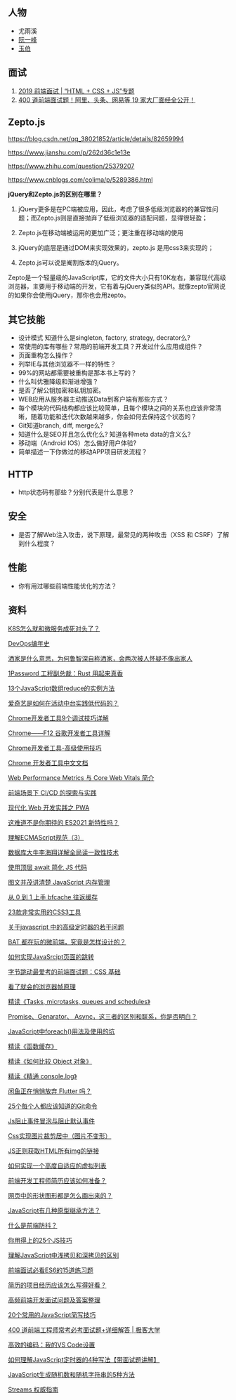 ## 人物

- 尤雨溪
- [阮一峰](https://www.ruanyifeng.com/)
- [玉伯](https://maimai.cn/article/detail?fid=1610849252&efid=K8dkpVhSHLb-7JRmNE79JQ)

## 面试

1. [2019 前端面试 | “HTML + CSS + JS”专题](https://juejin.im/post/5ce4171ff265da1bd04eb4f3#heading-11)
2. [400 道前端面试题！阿里、头条、网易等 19 家大厂面经全公开！](https://csdnnews.blog.csdn.net/article/details/89324381)

## Zepto.js

https://blog.csdn.net/qq_38021852/article/details/82659994

https://www.jianshu.com/p/262d36c1e13e

https://www.zhihu.com/question/25379207

https://www.cnblogs.com/colima/p/5289386.html

**jQuery和Zepto.js的区别在哪里？**

1. jQuery更多是在PC端被应用，因此，考虑了很多低级浏览器的的兼容性问题；而Zepto.js则是直接抛弃了低级浏览器的适配问题，显得很轻盈；
2. Zepto.js在移动端被运用的更加广泛；更注重在移动端的使用

3. jQuery的底层是通过DOM来实现效果的，zepto.js 是用css3来实现的；

4. Zepto.js可以说是阉割版本的jQuery。

Zepto是一个轻量级的JavaScript库，它的文件大小只有10K左右，兼容现代高级浏览器，主要用于移动端的开发，它有着与jQuery类似的API。就像zepto官网说的如果你会使用jQuery，那你也会用zepto。

## 其它技能

- 设计模式 知道什么是singleton, factory, strategy, decrator么?
- 常使用的库有哪些？常用的前端开发工具？开发过什么应用或组件？
- 页面重构怎么操作？
- 列举IE与其他浏览器不一样的特性？
- 99%的网站都需要被重构是那本书上写的？
- 什么叫优雅降级和渐进增强？
- 是否了解公钥加密和私钥加密。
- WEB应用从服务器主动推送Data到客户端有那些方式？
- 每个模块的代码结构都应该比较简单，且每个模块之间的关系也应该非常清晰，随着功能和迭代次数越来越多，你会如何去保持这个状态的？
- Git知道branch, diff, merge么?
- 知道什么是SEO并且怎么优化么? 知道各种meta data的含义么?
- 移动端（Android IOS）怎么做好用户体验?
- 简单描述一下你做过的移动APP项目研发流程？

## HTTP

- http状态码有那些？分别代表是什么意思？

## 安全

- 是否了解Web注入攻击，说下原理，最常见的两种攻击（XSS 和 CSRF）了解到什么程度？

## 性能

- 你有用过哪些前端性能优化的方法？

## 资料

[K8S怎么就和微服务成死对头了？](https://mp.weixin.qq.com/s/sJWoiDwc-VwR-euakeb7iA)

[DevOps编年史](https://mp.weixin.qq.com/s/2HqJoSGUa-5-vMOFqePgWg)

[洒家是什么意思，为何鲁智深自称洒家，会两次被人怀疑不像出家人](https://xw.qq.com/cmsid/20200404A0G81X00?f=newdc)

[1Password 工程副总裁：Rust 用起来真香](https://mp.weixin.qq.com/s/I_kNRc8u0P8Fm89azNFXlA)

[13个JavaScript数组reduce的实例方法](https://mp.weixin.qq.com/s/Ozf2WA8D3HlLYcNH0bBbGA)

[爱奇艺是如何在活动中台实践低代码的？](https://mp.weixin.qq.com/s/m89lqxxjbfynC_pJeXAl6Q)

[Chrome开发者工具9个调试技巧详解](https://www.jb51.net/article/147438.htm)

[Chrome——F12 谷歌开发者工具详解](https://www.cnblogs.com/xiaowenshu/p/10450848.html)

[Chrome开发者工具-高级使用技巧](https://blog.csdn.net/qq_42313447/article/details/113425649)

[Chrome 开发者工具中文文档](https://www.html.cn/doc/chrome-devtools)

[Web Performance Metrics 与 Core Web Vitals 简介](https://mp.weixin.qq.com/s/Hmkod3gYRR38B6Qdp1Iu6g)

[前端场景下 CI/CD 的探索与实践](https://mp.weixin.qq.com/s/Y-i20dQgSPu86KFVC7wNTA)

[现代化 Web 开发实践之 PWA](https://mp.weixin.qq.com/s/AQzyegbzx_od4RKqetS_ug)

[这难道不是你期待的 ES2021 新特性吗？](https://mp.weixin.qq.com/s/zxpZUV5EYYZbenp8afCgGA)

[理解ECMAScript规范（3）](https://mp.weixin.qq.com/s/1bNRE2t7UBY1UNikC7MC6g)

[数据库大牛李海翔详解全局读一致性技术](https://maimai.cn/article/detail?fid=1349253255&efid=FJJMyCrwqQFfoZ7rYKtc_A&share_channel=2&use_rn=1&_share_channel=wechat)

[使用顶层 await 简化 JS 代码](https://mp.weixin.qq.com/s/XeZXrTa5X-08dBw2I7cg6A)

[图文并茂讲清楚 JavaScript 内存管理](https://mp.weixin.qq.com/s/W2AxuO0OgoAUwROMyBwpYg)

[从 0 到 1 上手 bfcache 往返缓存](https://mp.weixin.qq.com/s/eAxooCtufmua4nDnBCpshQ)

[23款非常实用的CSS3工具](https://mp.weixin.qq.com/s/CtEfh2zbt_W21yWUd_-BLQ)

[关于javascript 中的高级定时器的若干问题](https://mp.weixin.qq.com/s/0w8lSk2ZUBsWnzt2QBmkZw)

[BAT 都在玩的微前端，究竟是怎样设计的？](https://mp.weixin.qq.com/s/Dd7dB5jkWTFgfEQdFqZvJQ)

[如何实现JavaSrcipt页面的跳转](https://mp.weixin.qq.com/s/2c96esPar1I-0Jgg56QTrQ)

[字节跳动最爱考的前端面试题：CSS 基础](https://mp.weixin.qq.com/s/DcwU4JfUZ5qjfgydL1b9_A)

[看了就会的浏览器帧原理](https://mp.weixin.qq.com/s/Q4MBBFhc-ONrpCYWhow3uw)

[精读《Tasks, microtasks, queues and schedules》](https://mp.weixin.qq.com/s/osRVRjMzgEnmlBgQrurd3w)

[Promise、Genarator、 Async，这三者的区别和联系，你是否明白？](https://mp.weixin.qq.com/s/_ciah0VIog-IgQ75WqTkGQ)

[JavaScript中foreach()用法及使用的坑](https://mp.weixin.qq.com/s/UfnfazB05LQMnQ3dmbrW_Q)

[精读《函数缓存》](https://mp.weixin.qq.com/s/bvep2BfQGGaqKkfd5f3LKg)

[精读《如何比较 Object 对象》](https://mp.weixin.qq.com/s/u7ckAg59Aol5QNRco7LA5A)

[精读《精通 console.log》](https://mp.weixin.qq.com/s/JecYEq9JMy6sCoIXQcwclw)

[闲鱼正在悄悄放弃 Flutter 吗？](https://mp.weixin.qq.com/s/k2RJv6FJJBwb2D5Hzgh8lg)

[25个每个人都应该知道的Git命令](https://mp.weixin.qq.com/s/nZjJVcKQIZEbagz4pRjJMg)

[Js阻止事件冒泡与阻止默认事件](https://mp.weixin.qq.com/s/-42rjYODdyBLLgI4J_OgZg)

[Css实现图片裁剪居中（图片不变形） ](https://www.jianshu.com/p/8a9fe8f2b7fb)

[JS正则获取HTML所有img的链接 ](https://blog.csdn.net/u011539729/article/details/103618300)

[如何实现一个高度自适应的虚拟列表](https://mp.weixin.qq.com/s/80bNGH9nRNVsb1OCCGtgrg)

[前端开发工程师简历应该如何准备？](https://mp.weixin.qq.com/s/RClhJAEKkhYs01JY-UecQA)

[网页中的形状图形都是怎么画出来的？](https://mp.weixin.qq.com/s/OWd7D7tnt2Vh8U8oduF5Cw)

[JavaScript有几种原型继承方法？](https://mp.weixin.qq.com/s/DIzvXtyk7rd5m5aUQ8LAkw)

[什么是前端防抖？](https://mp.weixin.qq.com/s/FEVcAsqxTeZQfZT703YVVQ)

[你用得上的25个JS技巧](https://mp.weixin.qq.com/s/AGIi-Ghpdi7U4_eHDOgIVg)

[理解JavaScript中浅拷贝和深拷贝的区别](https://mp.weixin.qq.com/s/qJqgI8qZJCdWq2sudpyLPA)

[前端面试必看ES6的15道练习题](https://mp.weixin.qq.com/s/1Hw2QukgCOyjabugISpVlQ)

[简历的项目经历应该怎么写得好看？](https://mp.weixin.qq.com/s/5XajWdvdNC4FuADTabJ_9Q)

[高频前端开发面试问题及答案整理](https://mp.weixin.qq.com/s/eJH0Eh1iBohPoeXwHvfwng)

[20个常用的JavaScript简写技巧](https://mp.weixin.qq.com/s/ogrWP9Dok_8_PAMU_7fOXg)

[400 道前端工程师常考必考面试题+详细解答 | 极客大学](https://mp.weixin.qq.com/s/J9YV_ZqmqvkutjVSJTJJVA)

[高效的编码：我的VS Code设置](https://mp.weixin.qq.com/s/NvtDwfG4FDAsYFuwtxsxMg)

[如何理解JavaScript定时器的4种写法【带面试题讲解】](https://mp.weixin.qq.com/s/UDO_xWR1lsJlijajsLTcxA)

[JavaScript生成随机数和随机字符串的5种方法](https://mp.weixin.qq.com/s/i09U7zybD22fQJ5vdoTzDQ)

[Streams 权威指南](https://mp.weixin.qq.com/s/Kg2w5V26brFHsQkJK4-SrQ)